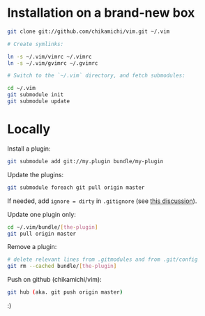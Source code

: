 # Installation on a brand-new box

``` bash
git clone git://github.com/chikamichi/vim.git ~/.vim

# Create symlinks:

ln -s ~/.vim/vimrc ~/.vimrc
ln -s ~/.vim/gvimrc ~/.gvimrc

# Switch to the `~/.vim` directory, and fetch submodules:

cd ~/.vim
git submodule init
git submodule update
```

# Locally

Install a plugin:

``` bash
git submodule add git://my.plugin bundle/my-plugin
```

Update the plugins:

``` bash
git submodule foreach git pull origin master
```

If needed, add `ignore = dirty` in `.gitignore` (see [this discussion](http://www.nils-haldenwang.de/frameworks-and-tools/git/how-to-ignore-changes-in-git-submodules)).

Update one plugin only:

``` bash
cd ~/.vim/bundle/[the-plugin]
git pull origin master
```

Remove a plugin:

``` bash
# delete relevant lines from .gitmodules and from .git/config
git rm --cached bundle/[the-plugin]
```

Push on github (chikamichi/vim):

``` bash
git hub (aka. git push origin master)
```

:)
